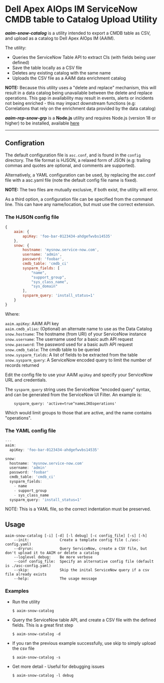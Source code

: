 # Dell Apex AIOps IM ServiceNow CMDB table to Catalog Upload Utility

*__aaim-snow-catalog__* is a utility intended to export a CMDB table as CSV, and upload as a catalog to Dell Apex AIOps IM (AAIM).

The utility:

* Queries the ServiceNow Table API to extract CIs (with fields being user defined)
* Save the table locally as a CSV file
* Deletes any existing catalog with the same name
* Uploads the CSV file as a AAIM data enrichment catalog

**NOTE:** Because this utility uses a "delete and replace" mechanism, this will result in a data catalog being unavailable between the delete and replace operations.
This gap in availability may result in events, alerts or incidents not being enriched - this may impact downstream functions (e.g: Correlations that rely on the enrichment data provided by the data catalog)

*__aaim-rep-snow-grp__* is a **Node.js** utility and requires Node.js (version 18 or higher) to be installed, available [here](https://nodejs.org)

---

## Configration

The default configuration file is `asc.conf`, and is found in the `config` directory. The file format is HJSON, a relaxed form of JSON (e.g: trailing commas and quotes are optional, and comments are supported).

Alternatively, a YAML configuration can be used, by replacing the asc.conf file with a asc.yaml file (note the default config file name is fixed).

**NOTE:** The two files are mutually exclusive, if both exist, the utility will error.

As a third option, a configuration file can be specified from the command line. This can have any name/location, but must use the correct extension.

### The HJSON config file

```JavaScript
{
    aaim: {
        apiKey: 'foo-bar-0123434-ahdgefwvbs14535'
    },
    snow: {
        hostname: 'mysnow.service-now.com',
        username: 'admin',
        password: 'foobar',
        cmdb_table: 'cmdb_ci'
        sysparm_fields: [
            "name",
            "support_group",
            "sys_class_name",
            "sys_domain"
        ],
        sysparm_query: 'install_status=1'
    }
}
```

Where:

`aaim.apiKey`:       AAIM API key  
`aaim.cmdb_alias`:   (Optional) an alternate name to use as the Data Catalog  
`snow.hostname`:   The hostname (from URI) of your ServiceNow instance  
`snow.username`:   The username used for a basic auth API request  
`snow.password`:   The password used for a basic auth API request  
`snow.cmdb_table`:   The cmdb table to be queried  
`snow.sysparm_fields`:   A list of fields to be extracted from the table  
`snow.sysparm_query`:   A ServiceNow encoded query to limit the number of records returned  

Edit the config file to use your AAIM `apiKey` and specify your ServiceNow URL and credentials.

The `sysparm_query` string uses the ServiceNow "encoded query" syntax, and can be generated from the ServiceNow UI Filter. An example is:

```
    sysparm_query: 'active=true^nameLIKEoperations'
```

Which would limit groups to those that are active, and the name contains "operations".

### The YAML config file

```JavaScript
---
aaim:
  apiKey: 'foo-bar-0123434-ahdgefwvbs14535'

snow:
  hostname: 'mysnow.service-now.com'
  username: 'admin'
  password: 'foobar'
  cmdb_table: 'cmdb_ci'
  sysparm_fields:
    - name
    - support_group
    - sys_class_name
  sysparm_query: 'install_status=1'
```

NOTE: This is a YAML file, so the correct indentation must be preserved.

## Usage

```
aaim-snow-catalog [-i] [-d] [-l debug] [-c config_file] [-s] [-h]
    --init:              Create a template config file (./asc-config.yaml)
    --dryrun:            Query ServiceNow, create a CSV file, but don't upload it to AAIM or delete a catalog
    --loglevel debug:    Be more verbose
    --conf config_file:  Specify an alternative config file (default is ./asc-config.yaml)
    --skip:              Skip the inital ServiceNow query if a csv file already exists
    --help:              The usage message
```

### Examples

- Run the utility

    `$ aaim-snow-catalog`

-  Query the ServiceNow table API, and create a CSV file with the defined fields. This is a great first step

    `$ aaim-snow-catalog -d`

-  If you ran the previous example successfully, use skip to simply upload the csv file

    `$ aaim-snow-catalog -s`

- Get more detail - Useful for debugging issues

    `$ aaim-snow-catalog -l debug`
